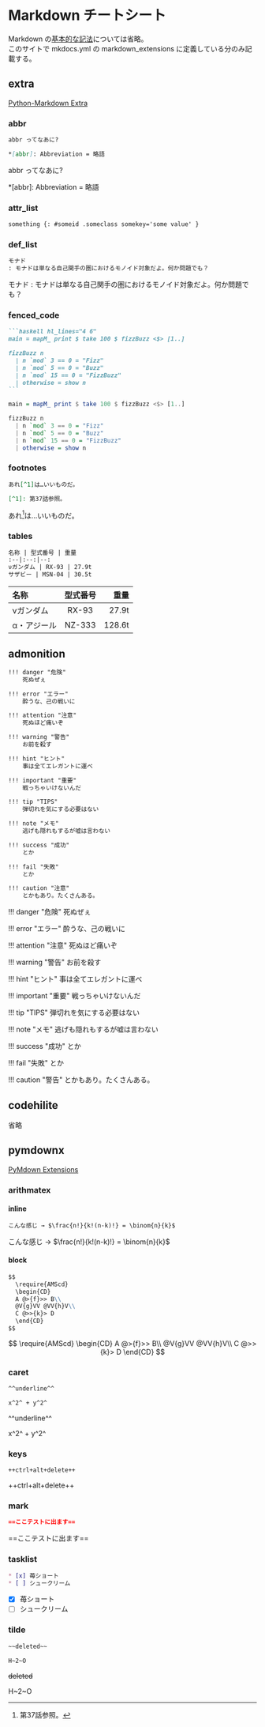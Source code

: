 # Markdown チートシート

Markdown の[基本的な記法](https://daringfireball.net/projects/markdown/syntax)については省略。  
このサイトで mkdocs.yml の markdown_extensions に定義している分のみ記載する。

## extra

[Python-Markdown Extra](https://python-markdown.github.io/extensions/extra/)

### abbr

```markdown
abbr ってなあに?

*[abbr]: Abbreviation = 略語
```

abbr ってなあに?

*[abbr]: Abbreviation = 略語

### attr_list

```markdown
something {: #someid .someclass somekey='some value' }
```

### def_list

```markdown
モナド
: モナドは単なる自己関手の圏におけるモノイド対象だよ。何か問題でも？
```

モナド
: モナドは単なる自己関手の圏におけるモノイド対象だよ。何か問題でも？

### fenced_code

~~~markdown
```haskell hl_lines="4 6"
main = mapM_ print $ take 100 $ fizzBuzz <$> [1..]

fizzBuzz n
  | n `mod` 3 == 0 = "Fizz"
  | n `mod` 5 == 0 = "Buzz"
  | n `mod` 15 == 0 = "FizzBuzz"
  | otherwise = show n
```
~~~

```haskell hl_lines="4 6"
main = mapM_ print $ take 100 $ fizzBuzz <$> [1..]

fizzBuzz n
  | n `mod` 3 == 0 = "Fizz"
  | n `mod` 5 == 0 = "Buzz"
  | n `mod` 15 == 0 = "FizzBuzz"
  | otherwise = show n
```

### footnotes

```markdown
あれ[^1]は…いいものだ。

[^1]: 第37話参照。
```

あれ[^1]は…いいものだ。

[^1]: 第37話参照。

### tables

```markdown
名称 | 型式番号 | 重量
:--|:--:|--:
νガンダム | RX-93 | 27.9t
サザビー | MSN-04 | 30.5t
```

名称 | 型式番号 | 重量
:--|:--:|--:
νガンダム | RX-93 | 27.9t
α・アジール | NZ-333 | 128.6t

## admonition

```markdown
!!! danger "危険"
    死ぬぜぇ

!!! error "エラー"
    酔うな、己の戦いに

!!! attention "注意"
    死ぬほど痛いぞ

!!! warning "警告"
    お前を殺す

!!! hint "ヒント"
    事は全てエレガントに運べ

!!! important "重要"
    戦っちゃいけないんだ

!!! tip "TIPS"
    弾切れを気にする必要はない

!!! note "メモ"
    逃げも隠れもするが嘘は言わない

!!! success "成功"
    とか

!!! fail "失敗"
    とか

!!! caution "注意"
    とかもあり。たくさんある。
```

!!! danger "危険"
    死ぬぜぇ

!!! error "エラー"
    酔うな、己の戦いに

!!! attention "注意"
    死ぬほど痛いぞ

!!! warning "警告"
    お前を殺す

!!! hint "ヒント"
    事は全てエレガントに運べ

!!! important "重要"
    戦っちゃいけないんだ

!!! tip "TIPS"
    弾切れを気にする必要はない

!!! note "メモ"
    逃げも隠れもするが嘘は言わない

!!! success "成功"
    とか

!!! fail "失敗"
    とか

!!! caution "警告"
    とかもあり。たくさんある。

## codehilite

省略

## pymdownx

[PyMdown Extensions](https://facelessuser.github.io/pymdown-extensions/)

### arithmatex

#### inline

```markdown
こんな感じ → $\frac{n!}{k!(n-k)!} = \binom{n}{k}$
```

こんな感じ → $\frac{n!}{k!(n-k)!} = \binom{n}{k}$

#### block

```markdown
$$
  \require{AMScd}
  \begin{CD}
  A @>{f}>> B\\
  @V{g}VV @VV{h}V\\
  C @>>{k}> D
  \end{CD}
$$
```

$$
  \require{AMScd}
  \begin{CD}
  A @>{f}>> B\\
  @V{g}VV @VV{h}V\\
  C @>>{k}> D
  \end{CD}
$$

### caret

```markdown
^^underline^^

x^2^ + y^2^
```

^^underline^^

x^2^ + y^2^

### keys

```markdown
++ctrl+alt+delete++
```

++ctrl+alt+delete++

### mark

```markdown
==ここテストに出ます==
```

==ここテストに出ます==

### tasklist

```markdown
* [x] 苺ショート
* [ ] シュークリーム
```

* [x] 苺ショート
* [ ] シュークリーム

### tilde

```markdown
~~deleted~~

H~2~O
```

~~deleted~~

H~2~O
